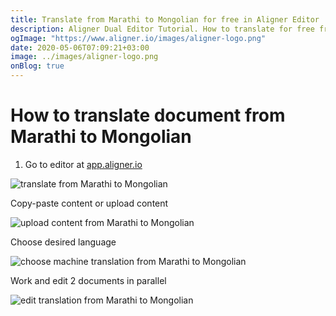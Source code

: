 ```yaml
---
title: Translate from Marathi to Mongolian for free in Aligner Editor
description: Aligner Dual Editor Tutorial. How to translate for free from Marathi to Mongolian. Aligner is multilingual document management platform. 
ogImage: "https://www.aligner.io/images/aligner-logo.png"
date: 2020-05-06T07:09:21+03:00
image: ../images/aligner-logo.png
onBlog: true
---
```


# How to translate document from Marathi to Mongolian

1. Go to editor at [app.aligner.io](https://app.aligner.io "Aligner App web page")

![translate from Marathi to Mongolian](../aligner-blank-editor.png "translate from Marathi to Mongolian")

Copy-paste content or upload content

![upload content from Marathi to Mongolian](../aligner-uploaded-document.png "upload content from Marathi to Mongolian")

Choose desired language

![choose machine translation from Marathi to Mongolian](../aligner-language-dropdown.png "choose machine translation from Marathi to Mongolian")

Work and edit 2 documents in parallel

![edit translation from Marathi to Mongolian](../aligner-double-sitded-editor.png "edit translation from Marathi to Mongolian")

